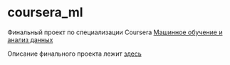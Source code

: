 # coursera_ml
Финальный проект по специализации Coursera [Машинное обучение и анализ данных](https://www.coursera.org/specializations/machine-learning-data-analysis?)

Описание финального проекта лежит [здесь](./notes/final_project/project_descr.md)
